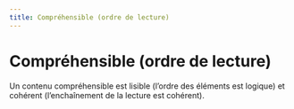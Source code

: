 ```yaml
---
title: Compréhensible (ordre de lecture)
---
```


# Compréhensible (ordre de lecture)


Un contenu compréhensible est lisible (l’ordre des éléments est logique) et cohérent (l’enchaînement de la lecture est cohérent).
